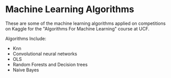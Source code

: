 # Machine Learning Algorithms

<p> 
These are some of the machine learning algorithms applied on competitions on Kaggle for the "Algorithms For Machine Learning" course at UCF.

Algorithms Include:
- Knn
- Convolutional neural networks
- OLS
- Random Forests and Decision trees
- Naive Bayes 
</p>
